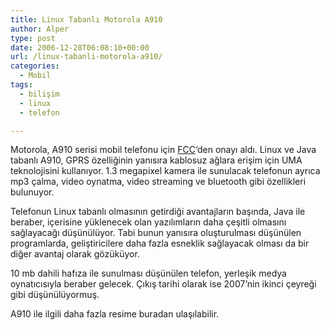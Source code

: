 ```yaml
---
title: Linux Tabanlı Motorola A910
author: Alper
type: post
date: 2006-12-28T06:08:10+00:00
url: /linux-tabanli-motorola-a910/
categories:
  - Mobil
tags:
  - bilişim
  - linux
  - telefon

---
```

Motorola, A910 serisi mobil telefonu için [FCC][1]&#8216;den onayı aldı. Linux ve Java tabanlı A910, GPRS özelliğinin yanısıra kablosuz ağlara erişim için UMA teknolojisini kullanıyor. 1.3 megapixel kamera ile sunulacak telefonun ayrıca mp3 çalma, video oynatma, video streaming ve bluetooth gibi özellikleri bulunuyor.

Telefonun Linux tabanlı olmasının getirdiği avantajların başında, Java ile beraber, içerisine yüklenecek olan yazılımların daha çeşitli olmasını sağlayacağı düşünülüyor. Tabi bunun yanısıra oluşturulması düşünülen programlarda, geliştiricilere daha fazla esneklik sağlayacak olması da bir diğer avantaj olarak gözüküyor.

10 mb dahili hafıza ile sunulması düşünülen telefon, yerleşik medya oynatıcısıyla beraber gelecek. Çıkış tarihi olarak ise 2007&#8217;nin ikinci çeyreği gibi düşünülüyormuş.

A910 ile ilgili daha fazla resime buradan ulaşılabilir.

 [1]: https://www.fcc.gov/